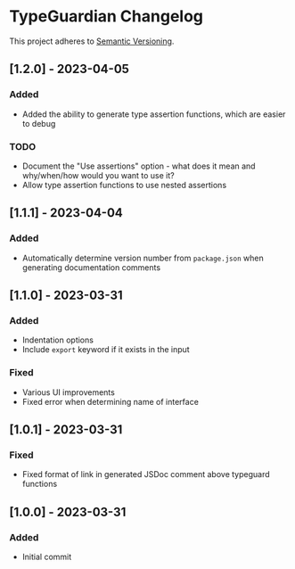 # TypeGuardian Changelog

This project adheres to [Semantic Versioning](https://semver.org/spec/v2.0.0.html).

## [1.2.0] - 2023-04-05

### Added

* Added the ability to generate type assertion functions, which are easier to debug

### TODO

* Document the "Use assertions" option - what does it mean and why/when/how would you want to use it?
* Allow type assertion functions to use nested assertions

## [1.1.1] - 2023-04-04

### Added

* Automatically determine version number from `package.json` when generating documentation comments

## [1.1.0] - 2023-03-31

### Added

* Indentation options
* Include `export` keyword if it exists in the input

### Fixed

* Various UI improvements
* Fixed error when determining name of interface

## [1.0.1] - 2023-03-31

### Fixed

* Fixed format of link in generated JSDoc comment above typeguard functions

## [1.0.0] - 2023-03-31

### Added

* Initial commit

